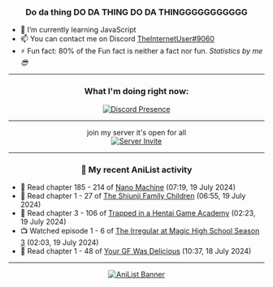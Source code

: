 <div align="center">

### Do da thing DO DA THING DO DA THINGGGGGGGGGGG
</div>

- 🌱 I’m currently learning JavaScript
- 📫 You can contact me on Discord [TheInternetUser#9060](https://discord.com/users/534117072796385300)
- ⚡ Fun fact: 80% of the Fun fact is neither a fact nor fun. _Statistics by me 😎_
<hr>

<div align="center">

### What I'm doing right now:
[![Discord Presence](https://lanyard.cnrad.dev/api/534117072796385300)](https://discord.com/users/534117072796385300)
<hr>

join my server it's open for all <br>
[![Server Invite](https://invidget.switchblade.xyz/bfYgVHxrSs)](https://discord.gg/bfYgVHxrSs)

<hr>
  
### 🌸 My recent AniList activity

</div>

<!-- ANILIST_ACTIVITY:start -->

-   📖 Read chapter 185 - 214 of [Nano Machine](https://anilist.co/manga/120980) (07:19, 19 July 2024)
-   📖 Read chapter 1 - 27 of [The Shiunji Family Children](https://anilist.co/manga/144374) (06:55, 19 July 2024)
-   📖 Read chapter 3 - 106 of [Trapped in a Hentai Game Academy](https://anilist.co/manga/151601) (02:23, 19 July 2024)
-   📺 Watched episode 1 - 6 of [The Irregular at Magic High School Season 3](https://anilist.co/anime/143271) (02:03, 19 July 2024)
-   📖 Read chapter 1 - 48 of [Your GF Was Delicious](https://anilist.co/manga/169210) (10:37, 18 July 2024)

<!-- ANILIST_ACTIVITY:end -->
<hr>

<div align="center">

[![AniList Banner](https://img.anili.st/User/929966)](https://anilist.co/user/TheInternetUser)

<!-- ![Profile views](https://gpvc.arturio.dev/TheInternetUse7) Since 2023-01-09 -->
<br>


</div>
